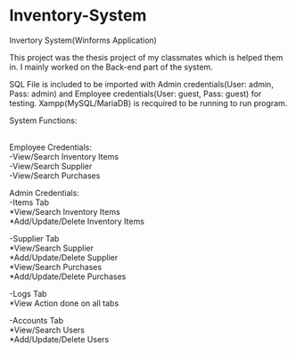 # Inventory-System

Invertory System(Winforms Application)

This project was the thesis project of my classmates which is helped them in. I mainly worked on the Back-end part of the system. 

SQL File is included to be imported with Admin credentials(User: admin, Pass: admin) and Employee credentials(User: guest, Pass: guest) for testing.
Xampp(MySQL/MariaDB) is recquired to be running to run program.


System Functions:

<br>Employee Credentials: 
<br>-View/Search Inventory Items
<br>-View/Search Supplier
<br>-View/Search Purchases


Admin Credentials:
<br>-Items Tab
<br>*View/Search Inventory Items
<br>*Add/Update/Delete Inventory Items

-Supplier Tab
<br>*View/Search Supplier
<br>*Add/Update/Delete Supplier
<br>*View/Search Purchases
<br>*Add/Update/Delete Purchases

-Logs Tab
<br>*View Action done on all tabs

-Accounts Tab
<br>*View/Search Users
<br>*Add/Update/Delete Users
